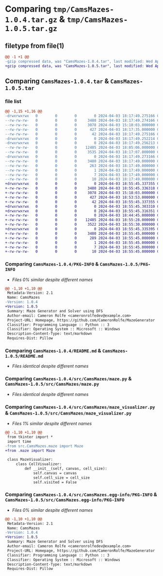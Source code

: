 # Comparing `tmp/CamsMazes-1.0.4.tar.gz` & `tmp/CamsMazes-1.0.5.tar.gz`

## filetype from file(1)

```diff
@@ -1 +1 @@
-gzip compressed data, was "CamsMazes-1.0.4.tar", last modified: Wed Apr  3 18:17:49 2024, max compression
+gzip compressed data, was "CamsMazes-1.0.5.tar", last modified: Wed Apr  3 18:55:45 2024, max compression
```

## Comparing `CamsMazes-1.0.4.tar` & `CamsMazes-1.0.5.tar`

### file list

```diff
@@ -1,15 +1,16 @@
-drwxrwxrwx   0        0        0        0 2024-04-03 18:17:49.275166 CamsMazes-1.0.4/
--rw-rw-rw-   0        0        0     3480 2024-04-03 18:17:49.274166 CamsMazes-1.0.4/PKG-INFO
--rw-rw-rw-   0        0        0     3078 2024-04-03 15:18:03.000000 CamsMazes-1.0.4/README.md
--rw-rw-rw-   0        0        0      427 2024-04-03 18:17:35.000000 CamsMazes-1.0.4/pyproject.toml
--rw-rw-rw-   0        0        0       42 2024-04-03 18:17:49.275166 CamsMazes-1.0.4/setup.cfg
-drwxrwxrwx   0        0        0        0 2024-04-03 18:17:49.252214 CamsMazes-1.0.4/src/
-drwxrwxrwx   0        0        0        0 2024-04-03 18:17:49.256213 CamsMazes-1.0.4/src/CamsMazes/
--rw-rw-rw-   0        0        0    12405 2024-04-03 18:05:06.000000 CamsMazes-1.0.4/src/CamsMazes/maze.py
--rw-rw-rw-   0        0        0     3535 2024-04-03 18:17:07.000000 CamsMazes-1.0.4/src/CamsMazes/maze_visualizer.py
-drwxrwxrwx   0        0        0        0 2024-04-03 18:17:49.273166 CamsMazes-1.0.4/src/CamsMazes.egg-info/
--rw-rw-rw-   0        0        0     3480 2024-04-03 18:17:49.000000 CamsMazes-1.0.4/src/CamsMazes.egg-info/PKG-INFO
--rw-rw-rw-   0        0        0      263 2024-04-03 18:17:49.000000 CamsMazes-1.0.4/src/CamsMazes.egg-info/SOURCES.txt
--rw-rw-rw-   0        0        0        1 2024-04-03 18:17:49.000000 CamsMazes-1.0.4/src/CamsMazes.egg-info/dependency_links.txt
--rw-rw-rw-   0        0        0        7 2024-04-03 18:17:49.000000 CamsMazes-1.0.4/src/CamsMazes.egg-info/requires.txt
--rw-rw-rw-   0        0        0       10 2024-04-03 18:17:49.000000 CamsMazes-1.0.4/src/CamsMazes.egg-info/top_level.txt
+drwxrwxrwx   0        0        0        0 2024-04-03 18:55:45.337355 CamsMazes-1.0.5/
+-rw-rw-rw-   0        0        0     3480 2024-04-03 18:55:45.336318 CamsMazes-1.0.5/PKG-INFO
+-rw-rw-rw-   0        0        0     3078 2024-04-03 15:18:03.000000 CamsMazes-1.0.5/README.md
+-rw-rw-rw-   0        0        0      427 2024-04-03 18:53:53.000000 CamsMazes-1.0.5/pyproject.toml
+-rw-rw-rw-   0        0        0       42 2024-04-03 18:55:45.337355 CamsMazes-1.0.5/setup.cfg
+drwxrwxrwx   0        0        0        0 2024-04-03 18:55:45.303310 CamsMazes-1.0.5/src/
+drwxrwxrwx   0        0        0        0 2024-04-03 18:55:45.316351 CamsMazes-1.0.5/src/CamsMazes/
+-rw-rw-rw-   0        0        0        0 2024-04-03 18:44:45.000000 CamsMazes-1.0.5/src/CamsMazes/__init__.py
+-rw-rw-rw-   0        0        0    12405 2024-04-03 18:55:28.000000 CamsMazes-1.0.5/src/CamsMazes/maze.py
+-rw-rw-rw-   0        0        0     3522 2024-04-03 18:55:30.000000 CamsMazes-1.0.5/src/CamsMazes/maze_visualizer.py
+drwxrwxrwx   0        0        0        0 2024-04-03 18:55:45.335395 CamsMazes-1.0.5/src/CamsMazes.egg-info/
+-rw-rw-rw-   0        0        0     3480 2024-04-03 18:55:45.000000 CamsMazes-1.0.5/src/CamsMazes.egg-info/PKG-INFO
+-rw-rw-rw-   0        0        0      289 2024-04-03 18:55:45.000000 CamsMazes-1.0.5/src/CamsMazes.egg-info/SOURCES.txt
+-rw-rw-rw-   0        0        0        1 2024-04-03 18:55:45.000000 CamsMazes-1.0.5/src/CamsMazes.egg-info/dependency_links.txt
+-rw-rw-rw-   0        0        0        7 2024-04-03 18:55:45.000000 CamsMazes-1.0.5/src/CamsMazes.egg-info/requires.txt
+-rw-rw-rw-   0        0        0       10 2024-04-03 18:55:45.000000 CamsMazes-1.0.5/src/CamsMazes.egg-info/top_level.txt
```

### Comparing `CamsMazes-1.0.4/PKG-INFO` & `CamsMazes-1.0.5/PKG-INFO`

 * *Files 0% similar despite different names*

```diff
@@ -1,10 +1,10 @@
 Metadata-Version: 2.1
 Name: CamsMazes
-Version: 1.0.4
+Version: 1.0.5
 Summary: Maze Generator and Solver using DFS
 Author-email: Cameron Rolfe <cameronrolfedev@example.com>
 Project-URL: Homepage, https://github.com/CameronRolfe/MazeGenerator
 Classifier: Programming Language :: Python :: 3
 Classifier: Operating System :: Microsoft :: Windows
 Description-Content-Type: text/markdown
 Requires-Dist: Pillow
```

### Comparing `CamsMazes-1.0.4/README.md` & `CamsMazes-1.0.5/README.md`

 * *Files identical despite different names*

### Comparing `CamsMazes-1.0.4/src/CamsMazes/maze.py` & `CamsMazes-1.0.5/src/CamsMazes/maze.py`

 * *Files identical despite different names*

### Comparing `CamsMazes-1.0.4/src/CamsMazes/maze_visualizer.py` & `CamsMazes-1.0.5/src/CamsMazes/maze_visualizer.py`

 * *Files 1% similar despite different names*

```diff
@@ -1,10 +1,10 @@
 from tkinter import *
 import time
-from src.CamsMazes.maze import Maze
+from .maze import Maze
 
 class MazeVisualizer:
     class CellVisualizer:
         def __init__(self, canvas, cell_size):
             self.canvas = canvas
             self.cell_size = cell_size
             self.visited = False
```

### Comparing `CamsMazes-1.0.4/src/CamsMazes.egg-info/PKG-INFO` & `CamsMazes-1.0.5/src/CamsMazes.egg-info/PKG-INFO`

 * *Files 0% similar despite different names*

```diff
@@ -1,10 +1,10 @@
 Metadata-Version: 2.1
 Name: CamsMazes
-Version: 1.0.4
+Version: 1.0.5
 Summary: Maze Generator and Solver using DFS
 Author-email: Cameron Rolfe <cameronrolfedev@example.com>
 Project-URL: Homepage, https://github.com/CameronRolfe/MazeGenerator
 Classifier: Programming Language :: Python :: 3
 Classifier: Operating System :: Microsoft :: Windows
 Description-Content-Type: text/markdown
 Requires-Dist: Pillow
```


